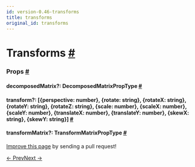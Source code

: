 ```yaml
---
id: version-0.46-transforms
title: transforms
original_id: transforms
---
```

<a id="content"></a><h1><a class="anchor" name="transforms"></a>Transforms <a class="hash-link" href="docs/transforms.html#transforms">#</a></h1><div><noscript></noscript><h3><a class="anchor" name="props"></a>Props <a class="hash-link" href="docs/transforms.html#props">#</a></h3><div class="props"><div class="prop"><h4 class="propTitle"><a class="anchor" name="decomposedmatrix"></a>decomposedMatrix?: <span class="propType">DecomposedMatrixPropType</span> <a class="hash-link" href="docs/transforms.html#decomposedmatrix">#</a></h4></div><div class="prop"><h4 class="propTitle"><a class="anchor" name="transform"></a>transform?: <span class="propType"><span>[<span><span><span>{<span><span>perspective: number</span></span>}</span>, </span><span><span>{<span><span>rotate: string</span></span>}</span>, </span><span><span>{<span><span>rotateX: string</span></span>}</span>, </span><span><span>{<span><span>rotateY: string</span></span>}</span>, </span><span><span>{<span><span>rotateZ: string</span></span>}</span>, </span><span><span>{<span><span>scale: number</span></span>}</span>, </span><span><span>{<span><span>scaleX: number</span></span>}</span>, </span><span><span>{<span><span>scaleY: number</span></span>}</span>, </span><span><span>{<span><span>translateX: number</span></span>}</span>, </span><span><span>{<span><span>translateY: number</span></span>}</span>, </span><span><span>{<span><span>skewX: string</span></span>}</span>, </span><span>{<span><span>skewY: string</span></span>}</span></span>]</span></span> <a class="hash-link" href="docs/transforms.html#transform">#</a></h4></div><div class="prop"><h4 class="propTitle"><a class="anchor" name="transformmatrix"></a>transformMatrix?: <span class="propType">TransformMatrixPropType</span> <a class="hash-link" href="docs/transforms.html#transformmatrix">#</a></h4></div></div></div><p class="edit-page-block"><a target="_blank" href="https://github.com/facebook/react-native/blob/master/Libraries/StyleSheet/TransformPropTypes.js">Improve this page</a> by sending a pull request!</p><div class="docs-prevnext"><a class="docs-prev" href="docs/layout-props.html#content">← Prev</a><a class="docs-next" href="docs/shadow-props.html#content">Next →</a></div>